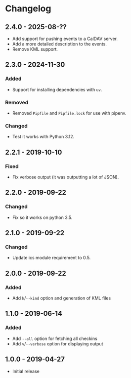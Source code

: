 # Changelog

## 2.4.0 - 2025-08-??

- Add support for pushing events to a CalDAV server.
- Add a more detailed description to the events.
- Remove KML support.

## 2.3.0 - 2024-11-30

### Added

- Support for installing dependencies with `uv`.

### Removed

- Removed `Pipfile` and `Pipfile.lock` for use with pipenv.

### Changed

- Test it works with Python 3.12.


## 2.2.1 - 2019-10-10

### Fixed

- Fix verbose output (it was outputting a lot of JSON).


## 2.2.0 - 2019-09-22

### Changed

- Fix so it works on python 3.5.


## 2.1.0 - 2019-09-22

### Changed

- Update ics module requirement to 0.5.


## 2.0.0 - 2019-09-22

### Added

- Add `k`/`--kind` option and generation of KML files


## 1.1.0 - 2019-06-14

### Added

- Add `--all` option for fetching all checkins
- Add `v`/`--verbose` option for displaying output

## 1.0.0 - 2019-04-27

- Initial release
